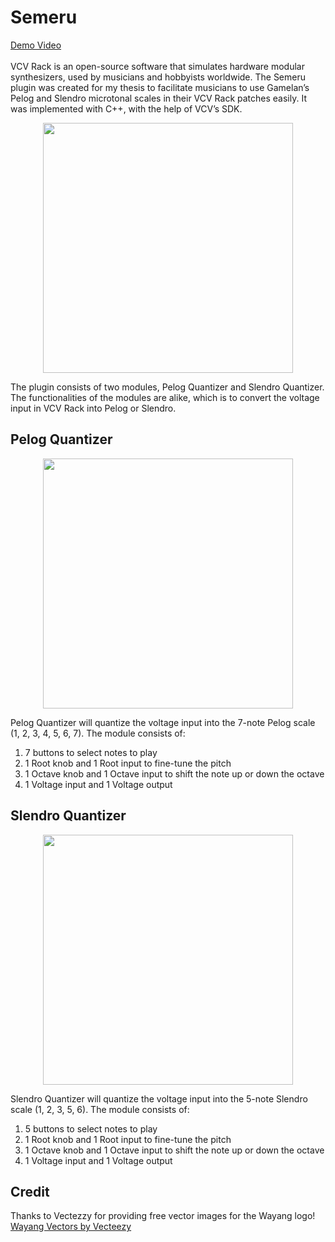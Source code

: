 # Semeru
<a href="https://www.youtube.com/watch?v=217rQ-XxRmg">Demo Video</a> <br><br>
VCV Rack is an open-source software that simulates hardware modular synthesizers, used by musicians and hobbyists worldwide. The Semeru plugin was created for my thesis to facilitate musicians to use Gamelan’s Pelog and Slendro microtonal scales in their VCV Rack patches easily. It was implemented with C++, with the help of VCV’s SDK.
<p align="center">
  <img src="https://github.com/Arundaon/Semeru/assets/68210759/1d10c79c-d4d4-4f71-9ec2-60645f4d28fd" height="400">
</p>
The plugin consists of two modules, Pelog Quantizer and Slendro Quantizer. The functionalities of the modules are alike, which is to convert the voltage input in VCV Rack into Pelog or Slendro.



## Pelog Quantizer
<p align="center">
<img src="https://github.com/Arundaon/Semeru/assets/68210759/ec61206b-02b5-42e8-bf59-4f886f5a55a0" height="400">
</p>

Pelog Quantizer will quantize the voltage input into the 7-note Pelog scale (1, 2, 3, 4, 5, 6, 7). The module consists of:
1. 7 buttons to select notes to play
2. 1 Root knob and 1 Root input to fine-tune the pitch
3. 1 Octave knob and 1 Octave input to shift the note up or down the octave
4. 1 Voltage input and 1 Voltage output


## Slendro Quantizer
<p align="center">
<img src="https://github.com/Arundaon/Semeru/assets/68210759/45037aec-4249-459c-9cbf-54b5af885cad" height="400">
</p>

Slendro Quantizer will quantize the voltage input into the 5-note Slendro scale (1, 2, 3, 5, 6). The module consists of:
1. 5 buttons to select notes to play
2. 1 Root knob and 1 Root input to fine-tune the pitch
3. 1 Octave knob and 1 Octave input to shift the note up or down the octave
4. 1 Voltage input and 1 Voltage output

## Credit
Thanks to Vectezzy for providing free vector images for the Wayang logo!
<a href="https://www.vecteezy.com/free-vector/wayang">Wayang Vectors by Vecteezy</a>
